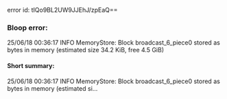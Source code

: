 error id: tIQo9BL2UW9JJEhJ/zpEaQ==
### Bloop error:

25/06/18 00:36:17 INFO MemoryStore: Block broadcast_6_piece0 stored as bytes in memory (estimated size 34.2 KiB, free 4.5 GiB)
#### Short summary: 

25/06/18 00:36:17 INFO MemoryStore: Block broadcast_6_piece0 stored as bytes in memory (estimated si...